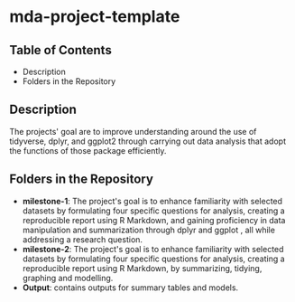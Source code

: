 # mda-project-template

## Table of Contents

-   Description
-   Folders in the Repository

## Description

The projects' goal are to improve understanding around the use of tidyverse, dplyr, and ggplot2 through carrying out 
data analysis that adopt the functions of those package efficiently.

## Folders in the Repository

-   **milestone-1**: The project's goal is to enhance familiarity with selected datasets by formulating four specific questions for analysis, creating a reproducible report using R Markdown, and gaining proficiency in data manipulation and summarization through dplyr and ggplot , all while addressing a research question.
-   **milestone-2**: The project's goal is to enhance familiarity with selected datasets by formulating four specific questions for analysis, creating a reproducible report using R Markdown, by summarizing, tidying, graphing and modelling.
-   **Output**: contains outputs for summary tables and models.
